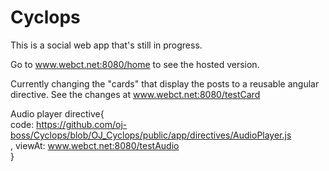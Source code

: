 # Cyclops
This is a social web app that's still in progress. 

Go to www.webct.net:8080/home to see the hosted version.

Currently changing the "cards" that display the posts to a reusable angular directive. See the changes at www.webct.net:8080/testCard

Audio player directive{<br/>
  code: https://github.com/oj-boss/Cyclops/blob/OJ_Cyclops/public/app/directives/AudioPlayer.js</br>
  , viewAt: www.webct.net:8080/testAudio<br/>
}
